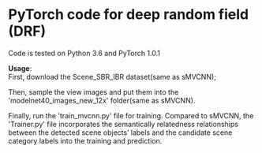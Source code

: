 # PyTorch code for deep random field (DRF) 
Code is tested on Python 3.6 and PyTorch 1.0.1

**Usage**: \
First, download the Scene_SBR_IBR dataset(same as sMVCNN);

Then, sample the view images and put them into the 'modelnet40_images_new_12x' folder(same as sMVCNN). 

Finally, run the 'train_mvcnn.py' file for training. Compared to sMVCNN, the 'Trainer.py' file incorporates the semantically relatedness relationships between the detected 
scene objects’ labels and the candidate scene category labels into the training and prediction.

